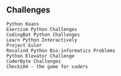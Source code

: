 ## Challenges

    Python Koans
    Exercism Python Challenges
    CodingBat Python Challenges
    Learn Python Interactively
    Project Euler
    Rosalind Python Bio-informatics Problems
    Python Elevator Challenge
    CoderByte Challenges
    CheckiO4 - the game for coders
